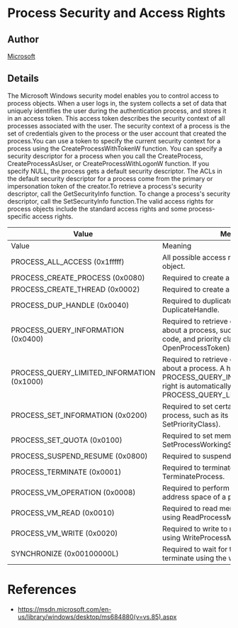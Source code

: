 # Process Security and Access Rights

## Author

[Microsoft](https://msdn.microsoft.com/en-us/library/windows/desktop/ms684880(v=vs.85).aspx)

## Details

The Microsoft Windows security model enables you to control access to process objects. When a user logs in, the system collects a set of data that uniquely identifies the user during the authentication process, and stores it in an access token. This access token describes the security context of all processes associated with the user. The security context of a process is the set of credentials given to the process or the user account that created the process.You can use a token to specify the current security context for a process using the CreateProcessWithTokenW function. You can specify a security descriptor for a process when you call the CreateProcess, CreateProcessAsUser, or CreateProcessWithLogonW function. If you specify NULL, the process gets a default security descriptor. The ACLs in the default security descriptor for a process come from the primary or impersonation token of the creator.To retrieve a process's security descriptor, call the GetSecurityInfo function. To change a process's security descriptor, call the SetSecurityInfo function.The valid access rights for process objects include the standard access rights and some process-specific access rights.

| Value | Meaning |
|---------|---------|
| Value | Meaning |
| PROCESS_ALL_ACCESS (0x1fffff) | All possible access rights for a process object. |
| PROCESS_CREATE_PROCESS (0x0080) | Required to create a process. |
| PROCESS_CREATE_THREAD (0x0002) | Required to create a thread. |
| PROCESS_DUP_HANDLE (0x0040) | Required to duplicate a handle using DuplicateHandle. |
| PROCESS_QUERY_INFORMATION (0x0400) | Required to retrieve certain information about a process, such as its token, exit code, and priority class (see OpenProcessToken). |
| PROCESS_QUERY_LIMITED_INFORMATION (0x1000) | Required to retrieve certain information about a process. A handle that has the PROCESS_QUERY_INFORMATION access right is automatically granted PROCESS_QUERY_LIMITED_INFORMATION. |
| PROCESS_SET_INFORMATION (0x0200) | Required to set certain information about a process, such as its priority class (see SetPriorityClass). |
| PROCESS_SET_QUOTA (0x0100) | Required to set memory limits using SetProcessWorkingSetSize. | 
| PROCESS_SUSPEND_RESUME (0x0800) | Required to suspend or resume a process. |
| PROCESS_TERMINATE (0x0001) | Required to terminate a process using TerminateProcess. |
| PROCESS_VM_OPERATION (0x0008) | Required to perform an operation on the address space of a process |
| PROCESS_VM_READ (0x0010) | Required to read memory in a process using ReadProcessMemory. |
| PROCESS_VM_WRITE (0x0020) | Required to write to memory in a process using WriteProcessMemory. |
| SYNCHRONIZE (0x00100000L) | Required to wait for the process to terminate using the wait functions. |

# References

* https://msdn.microsoft.com/en-us/library/windows/desktop/ms684880(v=vs.85).aspx